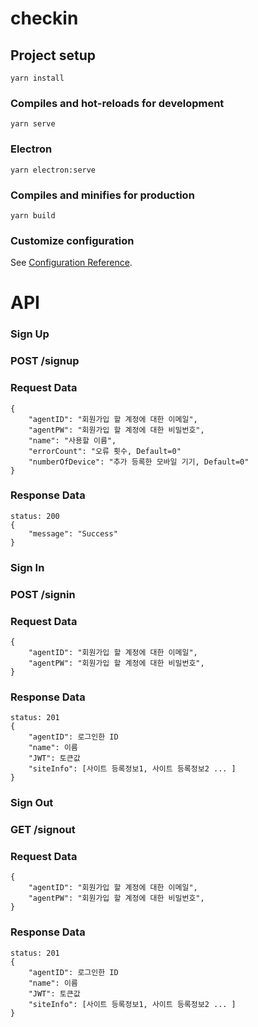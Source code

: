 # checkin

## Project setup
```
yarn install
```

### Compiles and hot-reloads for development
```
yarn serve
```

### Electron
```
yarn electron:serve
```

### Compiles and minifies for production
```
yarn build
```

### Customize configuration
See [Configuration Reference](https://cli.vuejs.org/config/).


# API

### Sign Up
### POST /signup
### Request Data
```
{
    "agentID": "회원가입 할 계정에 대한 이메일",
    "agentPW": "회원가입 할 계정에 대한 비밀번호",
    "name": "사용할 이름",
    "errorCount": "오류 횟수, Default=0"
    "numberOfDevice": "추가 등록한 모바일 기기, Default=0"
}
```
### Response Data
```
status: 200
{
    "message": "Success"
}
```
### Sign In
### POST /signin
### Request Data
```
{
    "agentID": "회원가입 할 계정에 대한 이메일",
    "agentPW": "회원가입 할 계정에 대한 비밀번호",
}
```
### Response Data
```
status: 201
{
    "agentID": 로그인한 ID
    "name": 이름
    "JWT": 토큰값
    "siteInfo": [사이트 등록정보1, 사이트 등록정보2 ... ]
}
```
### Sign Out
### GET /signout
### Request Data
```
{
    "agentID": "회원가입 할 계정에 대한 이메일",
    "agentPW": "회원가입 할 계정에 대한 비밀번호",
}
```
### Response Data
```
status: 201
{
    "agentID": 로그인한 ID
    "name": 이름
    "JWT": 토큰값
    "siteInfo": [사이트 등록정보1, 사이트 등록정보2 ... ]
}
```
